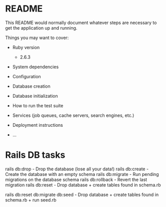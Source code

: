 # README

This README would normally document whatever steps are necessary to get the
application up and running.

Things you may want to cover:

* Ruby version
  - 2.6.3

* System dependencies

* Configuration

* Database creation

* Database initialization

* How to run the test suite

* Services (job queues, cache servers, search engines, etc.)

* Deployment instructions

* ...


# Rails DB tasks
rails db:drop - Drop the database (lose all your data!)
rails db:create - Create the database with an empty schema
rails db:migrate - Run pending migrations on the database schema
rails db:rollback - Revert the last migration
rails db:reset - Drop database + create tables found in schema.rb

rails db:reset db:migrate db:seed - Drop database + create tables found in schema.rb + run seed.rb
